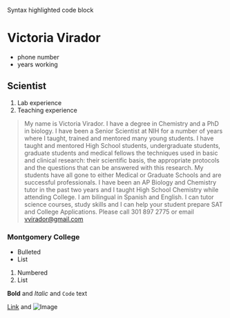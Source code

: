 Syntax highlighted code block

# Victoria Virador
- phone number
- years working
## Scientist
1. Lab experience
2. Teaching experience
> My name is Victoria Virador. I have a degree in Chemistry and a PhD in biology. I have been a Senior Scientist at NIH for a number of years where I taught, trained and mentored many young students. I have taught and mentored High School students, undergraduate students, graduate students and medical fellows the techniques used in basic and clinical research: their scientific basis, the appropriate protocols and the questions that can be answered with this research. My students have all gone to either Medical or Graduate Schools and are successful professionals. I have been an AP Biology and Chemistry tutor in the past two years and I taught High School Chemistry while attending College. I am bilingual in Spanish and English. I can tutor science courses, study skills and I can help your student prepare SAT and College Applications. Please call 301 897 2775 or email vvirador@gmail.com
### Montgomery College

- Bulleted
- List

1. Numbered
2. List

**Bold** and _Italic_ and `Code` text

[Link](url) and ![Image](src)

